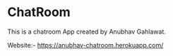 # ChatRoom

This is a chatroom App created by Anubhav Gahlawat.

Website:- https://anubhav-chatroom.herokuapp.com/
